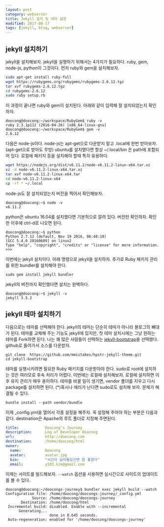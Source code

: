 ```yaml
---
layout: post
category: webserver
title: Jekyll 설치 및 테마 설정
modified: 2017-08-17
tags: [jekyll, blog, webserver]
---
```


## jekyll 설치하기
jekyll을 설치해보자. jekyll을 실행하기 위해서는 4가지가 필요하다. ruby, gem, node-js, python이 그것이다. 먼저 ruby와 gem을 설치해보자.

```bash
sudo apt-get install ruby-full
wget https://rubygems.org/rubygems/rubygems-2.6.12.tgz
tar xvf rubygems-2.6.12.tgz
cd rubygems-2.6.12
sudo ruby setup.rb
```
	
이 과정이 끝나면 ruby와 gem이 설치된다. 아래와 같이 입력해 잘 설치되었는지 확인하자.

```
doocong@doocong:~/workspace/RubyGem$ ruby -v
ruby 2.3.1p112 (2016-04-26) [x86_64-linux-gnu]
doocong@doocong:~/workspace/RubyGem$ gem -v
2.6.12
```

다음은 node-js이다. node-js는 apt-get으로 다운받지 말고 .local에 한번 받아보자.(apt-get으로 받아도 무방) ubuntu를 설치했다면 항상 ~/.local/bin 은 path에 포함되어 있다. 로컬에 패키지 등을 설치해야 할때 특히 유용하다.

```bash
wget https://nodejs.org/dist/v6.11.2/node-v6.11.2-linux-x64.tar.xz
xz -d node-v6.11.2-linux-x64.tar.xz
tar xvf node-v6.11.2-linux-x64.tar
cd node-v6.11.2-linux-x64 
cp -rf * ~/.local
```
	
node-js도 잘 설치되었는지 버전을 찍어서 확인해보자.
	
```
doocong@doocong:~$ node -v
v6.11.2
```
	
python은 ubuntu 16.04를 설치했다면 기본적으로 깔려 있다. 버전만 확인하자. 확인한 이후에 ctrl-d로 나오면 된다.

```
doocong@doocong:~$ python
Python 2.7.12 (default, Nov 19 2016, 06:48:10)
[GCC 5.4.0 20160609] on linux2
Type "help", "copyright", "credits" or "license" for more information.
>>>
```

이번에는 jekyll 설치이다. 아래 명령으로 jekyll을 설치하자. 추가로 Ruby 패키지 관리를 위한 bundler를 설치해야 한다.

```
sudo gem install jekyll bundler
```

jekyll의 버전까지 확인했다면 설치는 완벽하다.

```
doocong@doocong:~$ jekyll -v
jekyll 3.5.2
```

## jekyll 테마 설치하기

다음으로는 테마를 선택해야 한다. jekyll의 테마는 단순히 테마가 아니라 블로그의 뼈대가 된다. 테마를 교체해 주는 기능도 jekyll에 있지만, 첫 테마 설치시에는 그냥 원하는 테마를 Fork하면 된다. 나는 꽤 많은 사람들이 선택하는 [jekyll-bootstrap]( https://github.com/mmistakes/hpstr-jekyll-theme.git)을 선택했다. github로 들어가서 소스를 다운받자.

```
git clone  https://github.com/mmistakes/hpstr-jekyll-theme.git
cd jekyll-bootstrap
```

테마를 실행시키려면 필요한 Ruby 패키지를 다운받아야 한다. sudo로 root에 설치하는 것은 여러모로 후속 처리가 어렵다. 이번에는 로컬에 설치해보자. 로컬에 설치하면 이후 유지 관리가 매우 용이하다. 테마를 바꿀 일이 생기면, vendor 폴더를 지우고 다시 package를 설치하면 된다. (*)혹시나 에러가 난다면 sudo로도 설치해 보자. 문제가 해결될 수 있다.

```
bundle install --path vendor/bundle
```

이제 _config.yml을 열어서 각종 설정을 해주자. 꼭 설정해 주어야 하는 부분은 다음과 같다. destination은 Apache의 루트 폴더로 지정해 주면된다.

```yml
title:            Doocong's Journey
description:      Log of Developer Doocong
url:              http://doocong.com
destination:      /home/doocong/html
owner:
  name:           Doocong
  avatar:         avatar.jpg
  bio:            "시간이 남아돌았으면 참 좋겠다"
  email:          y103.kim@gmail.com
```

이제는 사이트를 빌드해보자. ```--watch``` 옵션을 사용하면 실시간으로 사이트의 업데이트를 볼 수 있다.

```
doocong@doocong:~/doocongs-journey$ bundler exec jekyll build --watch
Configuration file: /home/doocong/doocongs-journey/_config.yml
            Source: /home/doocong/doocongs-journey
       Destination: /home/doocong/html
 Incremental build: disabled. Enable with --incremental
      Generating...
                    done in 0.645 seconds.
 Auto-regeneration: enabled for '/home/doocong/doocongs-journey'

```

